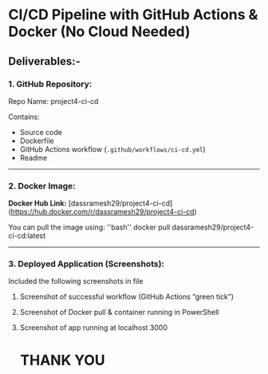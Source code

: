 ﻿# CI/CD Pipeline with GitHub Actions & Docker (No Cloud Needed)

 ##  Deliverables:-

###  1. GitHub Repository:
 Repo Name: project4-ci-cd

Contains:
- Source code
- Dockerfile
- GitHub Actions workflow (`.github/workflows/ci-cd.yml`)
- Readme

---

###  2. Docker Image:
**Docker Hub Link:** [dassramesh29/project4-ci-cd] (https://hub.docker.com/r/dassramesh29/project4-ci-cd)


You can pull the image using:
''bash''
    docker pull dassramesh29/project4-ci-cd:latest

---

### 3. Deployed Application (Screenshots):
Included the following screenshots in file

 1. Screenshot of successful workflow (GitHub Actions “green tick”)

 2. Screenshot of Docker pull & container running in PowerShell

 3. Screenshot of app running at localhost 3000

    # THANK YOU

